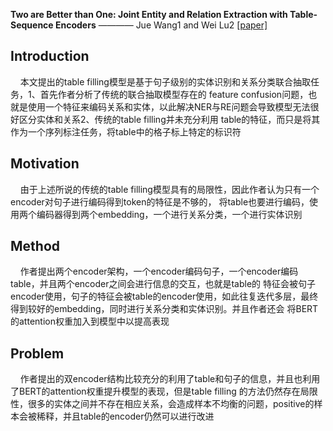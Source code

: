 **Two are Better than One: Joint Entity and Relation Extraction with Table-Sequence Encoders** ———— 
Jue Wang1 and Wei Lu2&nbsp;[[paper]](https://arxiv.org/pdf/2010.03851)  

## Introduction  
&nbsp;&nbsp;&nbsp;&nbsp;本文提出的table filling模型是基于句子级别的实体识别和关系分类联合抽取任务，1、首先作者分析了传统的联合抽取模型存在的
feature confusion问题，也就是使用一个特征来编码关系和实体，以此解决NER与RE问题会导致模型无法很好区分实体和关系2、传统的table filling并未充分利用
table的特征，而只是将其作为一个序列标注任务，将table中的格子标上特定的标识符  

## Motivation  
&nbsp;&nbsp;&nbsp;&nbsp;由于上述所说的传统的table filling模型具有的局限性，因此作者认为只有一个encoder对句子进行编码得到token的特征是不够的，
将table也要进行编码，使用两个编码器得到两个embedding，一个进行关系分类，一个进行实体识别  

## Method  
&nbsp;&nbsp;&nbsp;&nbsp;作者提出两个encoder架构，一个encoder编码句子，一个encoder编码table，并且两个encoder之间会进行信息的交互，也就是table的
特征会被句子encoder使用，句子的特征会被table的encoder使用，如此往复迭代多层，最终得到较好的embedding，同时进行关系分类和实体识别。并且作者还会
将BERT的attention权重加入到模型中以提高表现  

## Problem  
&nbsp;&nbsp;&nbsp;&nbsp;作者提出的双encoder结构比较充分的利用了table和句子的信息，并且也利用了BERT的attention权重提升模型的表现，但是table filling
的方法仍然存在局限性，很多的实体之间并不存在相应关系，会造成样本不均衡的问题，positive的样本会被稀释，并且table的encoder仍然可以进行改进  
